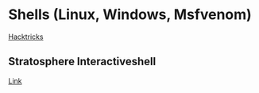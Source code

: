 # Shells (Linux, Windows, Msfvenom)

[Hacktricks](https://book.hacktricks.xyz/shells/shells)

## Stratosphere Interactiveshell

[Link](https://0xdf.gitlab.io/2018/09/01/htb-stratosphere.html#building-a-shell)

